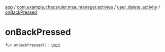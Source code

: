 [app](../../index.md) / [com.example.chaosruler.msa_manager.activies](../index.md) / [user_delete_activity](index.md) / [onBackPressed](.)

# onBackPressed

`fun onBackPressed(): `[`Unit`](https://kotlinlang.org/api/latest/jvm/stdlib/kotlin/-unit/index.html)
